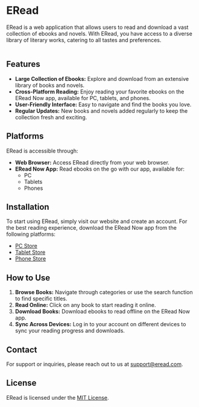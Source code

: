 # ERead

ERead is a web application that allows users to read and download a vast collection of ebooks and novels. With ERead, you have access to a diverse library of literary works, catering to all tastes and preferences.

<img scr="https://github.com/kurotsmile/ERead/blob/919f5ae008d8baf9ac4f0666322015ef8a580ff3/images/icon.png" width="200px"/>

## Features

- **Large Collection of Ebooks:** Explore and download from an extensive library of books and novels.
- **Cross-Platform Reading:** Enjoy reading your favorite ebooks on the ERead Now app, available for PC, tablets, and phones.
- **User-Friendly Interface:** Easy to navigate and find the books you love.
- **Regular Updates:** New books and novels added regularly to keep the collection fresh and exciting.

## Platforms

ERead is accessible through:

- **Web Browser:** Access ERead directly from your web browser.
- **ERead Now App:** Read ebooks on the go with our app, available for:
  - PC
  - Tablets
  - Phones

## Installation

To start using ERead, simply visit our website and create an account. For the best reading experience, download the ERead Now app from the following platforms:

- [PC Store](#)
- [Tablet Store](#)
- [Phone Store](#)

## How to Use

1. **Browse Books:** Navigate through categories or use the search function to find specific titles.
2. **Read Online:** Click on any book to start reading it online.
3. **Download Books:** Download ebooks to read offline on the ERead Now app.
4. **Sync Across Devices:** Log in to your account on different devices to sync your reading progress and downloads.

## Contact

For support or inquiries, please reach out to us at support@eread.com.

## License

ERead is licensed under the [MIT License](LICENSE).
